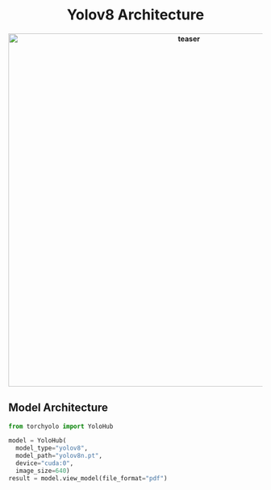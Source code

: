 <div align="center">
<h1>
  Yolov8 Architecture
</h1>
<h4>
    <img width="700" alt="teaser" src="https://github.com/kadirnar/torchyolo/blob/torchview/docs/yolov8/yolov8n.gif">
</h4>
</div>

## Model Architecture
```python
from torchyolo import YoloHub

model = YoloHub(
  model_type="yolov8", 
  model_path="yolov8n.pt", 
  device="cuda:0", 
  image_size=640)
result = model.view_model(file_format="pdf")

